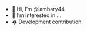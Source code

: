 - 👋 Hi, I’m @iambary44
- 👀 I’m interested in ...
- � Development contribution

<!---
iambary44/iambary44 is a ✨ special ✨ repository because its `README.md` (this file) appears on your GitHub profile.
You can click the Preview link to take a look at your changes.
--->
